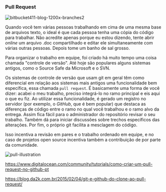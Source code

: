 ### Pull Request

![bitbucket411-blog-1200x-branches2](https://img.mandic.com.br/blog/2017/07/bitbucket411-blog-1200x-branches2.png)

Quando você tem várias pessoas trabalhando em cima de uma mesma base de arquivos texto, o ideal é que cada pessoa tenha uma cópia do código para trabalhar. Não acredite apenas porque eu estou dizendo, tente abrir *online* um arquivo .doc compartilhado e editar ele simultaneamente com várias outras pessoas. Depois tome um banho de sal grosso.

Para organizar o trabalho em equipe, foi criado há muito tempo uma coisa chamada "controle de versão". Até hoje são populares alguns sistemas antigos, como o Source Safe da Microsoft e o SVN.

Os sistemas de controle de versão que usam git em geral têm como diferencial em relação aos sistemas mais antigos uma funcionalidade bem específica, essa chamada `pull request`. É basicamente uma forma de você dizer: acabei o meu trabalho, preciso integrá-lo no ramo principal e eis aqui o que eu fiz. Ao utilizar essa funcionalidade, é gerado um registro no servidor (por exemplo, o *GitHub*, que é bem popular) que destaca as diferenças de código entre o ramo no qual você trabalhou e o ramo alvo da entrega. Assim fica fácil para o administrador do repositório revisar o seu trabalho. Também dá para iniciar discussões sobre trechos específicos das alterações. Por fim, o próprio git facilita a mesclagem do código.

Isso incentiva a revisão em pares e o trabalho ordenado em equipe, e no caso de projetos open source incentiva também a contribuição de por parte da comunidade.

![pull-illustration](https://railsware.com/blog/wp-content/uploads/2018/09/pull-illustration.jpg)

https://www.digitalocean.com/community/tutorials/como-criar-um-pull-request-no-github-pt

https://blog.da2k.com.br/2015/02/04/git-e-github-do-clone-ao-pull-request/